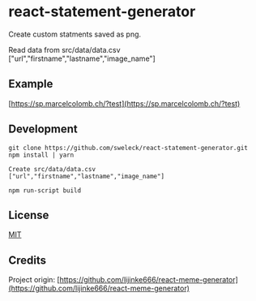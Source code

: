 # react-statement-generator
Create custom statments saved as png.

Read data from src/data/data.csv
["url","firstname","lastname","image_name"]

## Example
[https://sp.marcelcolomb.ch/?test](https://sp.marcelcolomb.ch/?test)


## Development
```
git clone https://github.com/sweleck/react-statement-generator.git
npm install | yarn

Create src/data/data.csv
["url","firstname","lastname","image_name"]

npm run-script build

```



## License
[MIT](https://github.com/sweleck/react-statement-generator/blob/master/LICENCE)

## Credits
Project origin:
[https://github.com/lijinke666/react-meme-generator](https://github.com/lijinke666/react-meme-generator)
